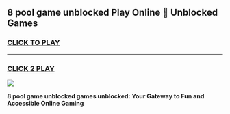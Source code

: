 
## 8 pool game unblocked Play Online 👋 Unblocked Games
<h3>
<a href="https://premium.freeplayer.one?title=8_pool_game_unblocked&ref=19F">CLICK TO PLAY</a></h3>
<hr>

<h3>
<a href="https://premium.freeplayer.one?title=8_pool_game_unblocked&ref=19F">CLICK 2 PLAY</a>
  
</h3>

<a href="https://premium.freeplayer.one?title=8_pool_game_unblocked&ref=19F"><img src="https://clearcache.store/games.png"></a>


**8 pool game unblocked games unblocked: Your Gateway to Fun and Accessible Online Gaming**
